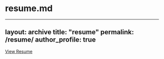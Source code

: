 # resume.md
---
layout: archive
title: "resume"
permalink: /resume/
author_profile: true
--- 
<a href="{{ site.baseurl }}/assets/resume.pdf" target="_blank">View Resume</a>
